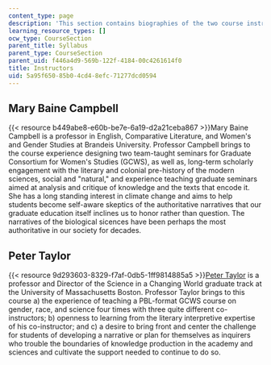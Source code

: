 ```yaml
---
content_type: page
description: 'This section contains biographies of the two course instructors. '
learning_resource_types: []
ocw_type: CourseSection
parent_title: Syllabus
parent_type: CourseSection
parent_uid: f446a4d9-569b-122f-4184-00c4261614f0
title: Instructors
uid: 5a95f650-85b0-4cd4-8efc-71277dcd0594
---
```


Mary Baine Campbell
-------------------

{{< resource b449abe8-e60b-be7e-6a19-d2a21ceba867 >}}Mary Baine Campbell is a professor in English, Comparative Literature, and Women's and Gender Studies at Brandeis University. Professor Campbell brings to the course experience designing two team-taught seminars for Graduate Consortium for Women's Studies (GCWS), as well as, long-term scholarly engagement with the literary and colonial pre-history of the modern sciences, social and "natural," and experience teaching graduate seminars aimed at analysis and critique of knowledge and the texts that encode it. She has a long standing interest in climate change and aims to help students become self-aware skeptics of the authoritative narratives that our graduate education itself inclines us to honor rather than question. The narratives of the biological sicences have been perhaps the most authoritative in our society for decades. 

Peter Taylor
------------

{{< resource 9d293603-8329-f7af-0db5-1ff9814885a5 >}}[Peter Taylor](http://www.faculty.umb.edu/pjt/) is a professor and Director of the Science in a Changing World graduate track at the University of Massachusetts Boston. Professor Taylor brings to this course a) the experience of teaching a PBL-format GCWS course on gender, race, and science four times with three quite different co-instructors; b) openness to learning from the literary interpretive expertise of his co-instructor; and c) a desire to bring front and center the challenge for students of developing a narrative or plan for themselves as inquirers who trouble the boundaries of knowledge production in the academy and sciences and cultivate the support needed to continue to do so.